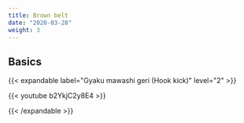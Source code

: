 ```yaml
---
title: Brown belt
date: "2020-03-28"
weight: 3
---
```


## Basics

{{< expandable label="Gyaku mawashi geri (Hook kick)" level="2" >}}

{{< youtube b2YkjC2y8E4 >}}

{{< /expandable >}}

